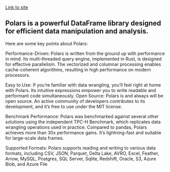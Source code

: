 [Link to site](https://tmoroe.github.io/)

## Polars is a powerful DataFrame library designed for efficient data manipulation and analysis. 
Here are some key points about Polars:

Performance-Driven: Polars is written from the ground up with performance in mind. Its multi-threaded query engine, implemented in Rust, is designed for effective parallelism. The vectorized and columnar processing enables cache-coherent algorithms, resulting in high performance on modern processors.

Easy to Use: If you’re familiar with data wrangling, you’ll feel right at home with Polars. Its intuitive expressions empower you to write readable and performant code simultaneously.
Open Source: Polars is and always will be open source. An active community of developers contributes to its development, and it’s free to use under the MIT license.

Benchmark Performance: Polars was benchmarked against several other solutions using the independent TPC-H Benchmark, which replicates data wrangling operations used in practice. Compared to pandas, Polars achieves more than 30x performance gains. It’s lightning-fast and suitable for large-scale data frames.

Supported Formats: Polars supports reading and writing to various data formats, including CSV, JSON, Parquet, Delta Lake, AVRO, Excel, Feather, Arrow, MySQL, Postgres, SQL Server, Sqlite, Redshift, Oracle, S3, Azure Blob, and Azure File
